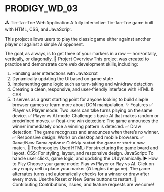 # PRODIGY_WD_03

🕹️ Tic-Tac-Toe Web Application
A fully interactive Tic-Tac-Toe game built with HTML, CSS, and JavaScript. 

This project allows users to play the classic game either against another player or against a simple AI opponent. 

The goal, as always, is to get three of your markers in a row — horizontally, vertically, or diagonally.
📌 Project Overview
This project was created to practice and demonstrate core web development skills, including:
1.	Handling user interactions with JavaScript
2.	Dynamically updating the UI based on game state
3.	Implementing game logic such as turn-taking and win/draw detection
4.	Creating a clean, responsive, and user-friendly interface with HTML & CSS
5.	It serves as a great starting point for anyone looking to build simple browser games or learn more about DOM manipulation.
✨ Features
✅ Player vs Player mode: Two users can take turns playing on the same device.
✅ Player vs AI mode: Challenge a basic AI that makes random or predefined moves.
✅ Real-time win detection: The game announces the winner immediately once a winning pattern is detected.
✅ Draw detection: The game recognizes and announces when there’s no winner.
✅ Responsive design: Works on desktop and mobile browsers.
✅ Reset/New Game options: Quickly restart the game or start a new match.
🚀 Technologies Used
HTML: For structuring the game board and layout.
CSS: For styling, layout, and responsive design.
JavaScript: To handle user clicks, game logic, and updating the UI dynamically.
▶️ How to Play
Choose your game mode: Play vs Player or Play vs AI.
Click on any empty cell to place your marker (O begins the game).
The game alternates turns and automatically checks for a winner or draw after every move.
Use the Reset or New Game buttons to restart.
🤝 Contributing
Contributions, issues, and feature requests are welcome!
